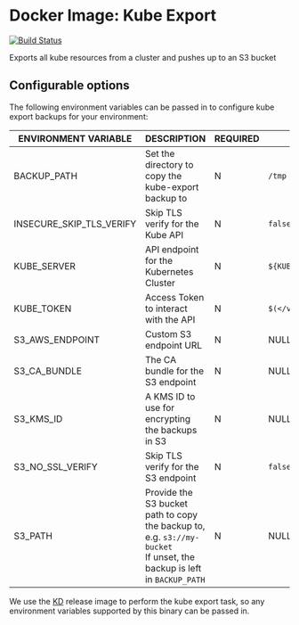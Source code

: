 # Docker Image: Kube Export

[![Build Status](https://drone.acp.homeoffice.gov.uk/api/badges/UKHomeOffice/docker-kube-export/status.svg)](https://drone.acp.homeoffice.gov.uk/UKHomeOffice/docker-kube-export)

Exports all kube resources from a cluster and pushes up to an S3 bucket

## Configurable options

The following environment variables can be passed in to configure kube export backups for your environment:

| ENVIRONMENT VARIABLE | DESCRIPTION | REQUIRED | DEFAULT VALUE |
|----------------------|-------------|----------|---------------|
| BACKUP_PATH | Set the directory to copy the kube-export backup to | N | `/tmp` |
| INSECURE_SKIP_TLS_VERIFY | Skip TLS verify for the Kube API | N | `false` |
| KUBE_SERVER | API endpoint for the Kubernetes Cluster | N | `${KUBERNETES_SERVICE_HOST}:${KUBERNETES_PORT_443_TCP_PORT}` |
| KUBE_TOKEN | Access Token to interact with the API | N | `$(</var/run/secrets/kubernetes.io/serviceaccount/token)` |
| S3_AWS_ENDPOINT | Custom S3 endpoint URL | N | NULL |
| S3_CA_BUNDLE | The CA bundle for the S3 endpoint | N | NULL |
| S3_KMS_ID | A KMS ID to use for encrypting the backups in S3 | N | NULL |
| S3_NO_SSL_VERIFY | Skip TLS verify for the S3 endpoint | N | `false` |
| S3_PATH | Provide the S3 bucket path to copy the backup to, e.g. `s3://my-bucket`<br>If unset, the backup is left in `BACKUP_PATH` | N | NULL |

We use the [KD](https://github.com/UKHomeOffice/kd#configuration) release image to perform the kube export task, so any environment variables supported by this binary can be passed in.
